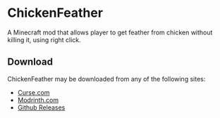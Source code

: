 ChickenFeather
==============
A Minecraft mod that allows player to get feather from chicken without killing it, using right click.

Download
-----------

ChickenFeather may be downloaded from any of the following sites:

- [Curse.com](https://www.curseforge.com/minecraft/mc-mods/chicken-feather)
- [Modrinth.com](https://modrinth.com/mod/chicken-feather)
- [Github Releases](https://github.com/jblemee/ChickenFeather/releases)